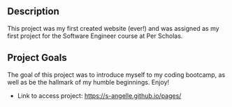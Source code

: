 ## Description

This project was my first created website (ever!) and was assigned as my first project for the Software Engineer course at Per Scholas.

## Project Goals

The goal of this project was to introduce myself to my coding bootcamp, as well as be the hallmark of my humble beginnings. Enjoy!

- Link to access project: https://s-angelle.github.io/pages/
